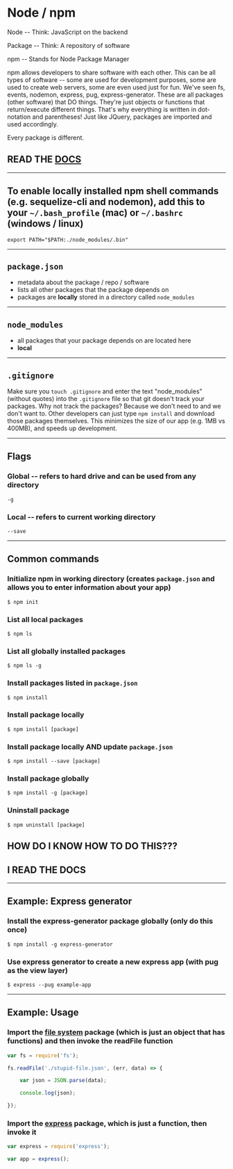 # Node / npm

Node -- Think: JavaScript on the backend

Package -- Think: A repository of software

npm -- Stands for Node Package Manager

npm allows developers to share software with each other. This can be all types of software -- some are used for development purposes, some are used to create web servers, some are even used just for fun. We've seen fs, events, nodemon, express, pug, express-generator. These are all packages (other software) that DO things. They're just objects or functions that return/execute different things. That's why everything is written in dot-notation and parentheses! Just like JQuery, packages are imported and used accordingly.

Every package is different.

## READ THE [DOCS](https://docs.npmjs.com/)

---

## To enable locally installed npm shell commands (e.g. sequelize-cli and nodemon), add this to your `~/.bash_profile` (mac) or `~/.bashrc` (windows / linux)

`export PATH="$PATH:./node_modules/.bin"`

---

## `package.json`

- metadata about the package / repo / software
- lists all other packages that the package depends on
- packages are **locally** stored in a directory called `node_modules`

---

## `node_modules`

- all packages that your package depends on are located here
- **local**

---

## `.gitignore`

Make sure you `touch .gitignore` and enter the text "node_modules" (without quotes) into the `.gitignore` file so that git doesn't track your packages. Why not track the packages? Because we don't need to and we don't want to. Other developers can just type `npm install` and download those packages themselves. This minimizes the size of our app (e.g. 1MB vs 400MB), and speeds up development.

---

## Flags

### Global -- refers to hard drive and can be used from any directory

    -g

### Local -- refers to current working directory

    --save

---

## Common commands

### Initialize npm in working directory (creates `package.json` and allows you to enter information about your app)

    $ npm init

### List all local packages

    $ npm ls

### List all globally installed packages

    $ npm ls -g

### Install packages listed in `package.json`

    $ npm install

### Install package locally

    $ npm install [package]

### Install package locally AND update `package.json`

    $ npm install --save [package]

### Install package globally

    $ npm install -g [package]

### Uninstall package

    $ npm uninstall [package]

## HOW DO I KNOW HOW TO DO THIS???

## I READ THE DOCS

---

## Example: Express generator

### Install the express-generator package globally (only do this once)

    $ npm install -g express-generator

### Use express generator to create a new express app (with pug as the view layer)

    $ express --pug example-app

---

## Example: Usage

### Import the [file system](https://nodejs.org/api/fs.html) package (which is just an object that has functions) and then invoke the readFile function

```js
var fs = require('fs');

fs.readFile('./stupid-file.json', (err, data) => {

    var json = JSON.parse(data);

    console.log(json);

});
```

### Import the [express](https://expressjs.com/en/4x/api.html) package, which is just a function, then invoke it

```js
var express = require('express');

var app = express();
```

